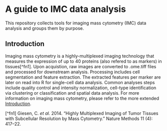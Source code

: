 # A guide to IMC data analysis

This repository collects tools for imaging mass cytometry (IMC) data analysis and groups them by purpose.

## Introduction

Imaging mass cytometry is a highly-multiplexed imaging technology that measures the expression of up to 40 proteins (also refered to as markers) in tissues[^fn1].
Upon acquistion, raw images are converted to .ome.tiff files and processed for downstream analysis.
Processing includes cell segmentation and feature extraction.
The extracted features per marker are later on read into R for single-cell data analysis.
Common analyses steps include quality control and intensity normalization, cell-type identification via clustering or classification and spatial data analysis.
For more information on imaging mass cytometry, please refer to the more extended [Introduction]().



[^fn1] Giesen, C. _et al._ 2014. “Highly Multiplexed Imaging of Tumor Tissues with Subcellular Resolution by Mass Cytometry.” Nature Methods 11 (4): 417–22.